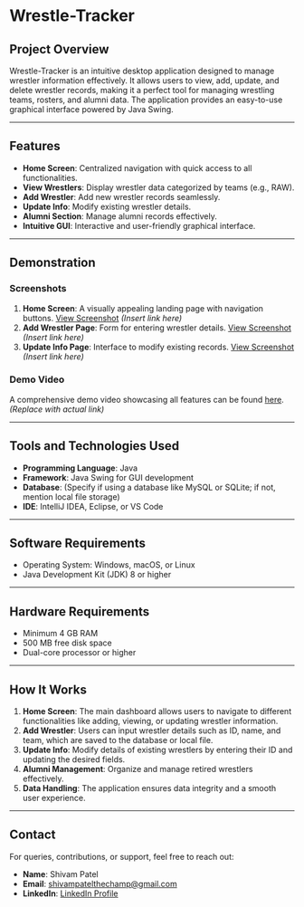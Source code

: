 # Wrestle-Tracker

## Project Overview
Wrestle-Tracker is an intuitive desktop application designed to manage wrestler information effectively. It allows users to view, add, update, and delete wrestler records, making it a perfect tool for managing wrestling teams, rosters, and alumni data. The application provides an easy-to-use graphical interface powered by Java Swing.

---

## Features
- **Home Screen**: Centralized navigation with quick access to all functionalities.
- **View Wrestlers**: Display wrestler data categorized by teams (e.g., RAW).
- **Add Wrestler**: Add new wrestler records seamlessly.
- **Update Info**: Modify existing wrestler details.
- **Alumni Section**: Manage alumni records effectively.
- **Intuitive GUI**: Interactive and user-friendly graphical interface.

---

## Demonstration
### Screenshots
1. **Home Screen**: A visually appealing landing page with navigation buttons. [View Screenshot](#) *(Insert link here)*
2. **Add Wrestler Page**: Form for entering wrestler details. [View Screenshot](#) *(Insert link here)*
3. **Update Info Page**: Interface to modify existing records. [View Screenshot](#) *(Insert link here)*

### Demo Video
A comprehensive demo video showcasing all features can be found [here](https://example.com/demo-video). *(Replace with actual link)*

---

## Tools and Technologies Used
- **Programming Language**: Java
- **Framework**: Java Swing for GUI development
- **Database**: (Specify if using a database like MySQL or SQLite; if not, mention local file storage)
- **IDE**: IntelliJ IDEA, Eclipse, or VS Code

---

## Software Requirements
- Operating System: Windows, macOS, or Linux
- Java Development Kit (JDK) 8 or higher

---

## Hardware Requirements
- Minimum 4 GB RAM
- 500 MB free disk space
- Dual-core processor or higher

---

## How It Works
1. **Home Screen**: The main dashboard allows users to navigate to different functionalities like adding, viewing, or updating wrestler information.
2. **Add Wrestler**: Users can input wrestler details such as ID, name, and team, which are saved to the database or local file.
3. **Update Info**: Modify details of existing wrestlers by entering their ID and updating the desired fields.
4. **Alumni Management**: Organize and manage retired wrestlers effectively.
5. **Data Handling**: The application ensures data integrity and a smooth user experience.

---

## Contact
For queries, contributions, or support, feel free to reach out:
- **Name**: Shivam Patel
- **Email**: shivampatelthechamp@gmail.com
- **LinkedIn**: [LinkedIn Profile](https://www.linkedin.com/in/shivam-patel-34317b287/)
